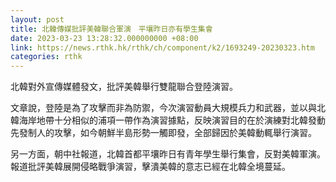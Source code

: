 ```yaml
---
layout: post
title: 北韓傳媒批評美韓聯合軍演　平壤昨日亦有學生集會
date: 2023-03-23 13:28:32.000000000 +08:00
link: https://news.rthk.hk/rthk/ch/component/k2/1693249-20230323.htm
categories: rthk
---
```


北韓對外宣傳媒體發文，批評美韓舉行雙龍聯合登陸演習。

文章說，登陸是為了攻擊而非為防禦，今次演習動員大規模兵力和武器，並以與北韓海岸地帶十分相似的浦項一帶作為演習據點，反映演習目的在於演練對北韓發動先發制人的攻擊，如今朝鮮半島形勢一觸即發，全部歸因於美韓動輒舉行演習。

另一方面，朝中社報道，北韓首都平壤昨日有青年學生舉行集會，反對美韓軍演。報道批評美韓展開侵略戰爭演習，擊潰美韓的意志已經在北韓全境蔓延。
